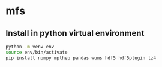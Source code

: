 # mfs

## Install in python virtual environment

```bash
python -m venv env
source env/bin/activate
pip install numpy mplhep pandas wums hdf5 hdf5plugin lz4
```